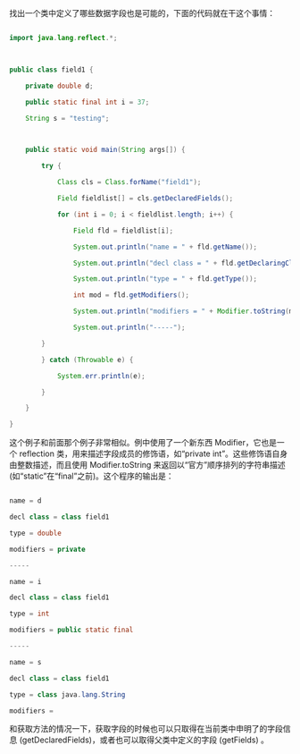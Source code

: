 找出一个类中定义了哪些数据字段也是可能的，下面的代码就在干这个事情：
```java  
import java.lang.reflect.*;

public class field1 {
	private double d;
	public static final int i = 37;
	String s = "testing";

	public static void main(String args[]) {
		try {
			Class cls = Class.forName("field1");
			Field fieldlist[] = cls.getDeclaredFields();
			for (int i = 0; i < fieldlist.length; i++) {
				Field fld = fieldlist[i];
				System.out.println("name = " + fld.getName());
				System.out.println("decl class = " + fld.getDeclaringClass());
				System.out.println("type = " + fld.getType());
				int mod = fld.getModifiers();
				System.out.println("modifiers = " + Modifier.toString(mod));
				System.out.println("-----");
		}
		} catch (Throwable e) {
			System.err.println(e);
		}
	}
}
```
这个例子和前面那个例子非常相似。例中使用了一个新东西 Modifier，它也是一个 reflection 类，用来描述字段成员的修饰语，如“private int”。这些修饰语自身由整数描述，而且使用 Modifier.toString 来返回以“官方”顺序排列的字符串描述 (如“static”在“final”之前)。这个程序的输出是：
```java  
name = d
decl class = class field1
type = double
modifiers = private
-----
name = i
decl class = class field1
type = int
modifiers = public static final
-----
name = s
decl class = class field1
type = class java.lang.String
modifiers =
```
和获取方法的情况一下，获取字段的时候也可以只取得在当前类中申明了的字段信息 (getDeclaredFields)，或者也可以取得父类中定义的字段 (getFields) 。